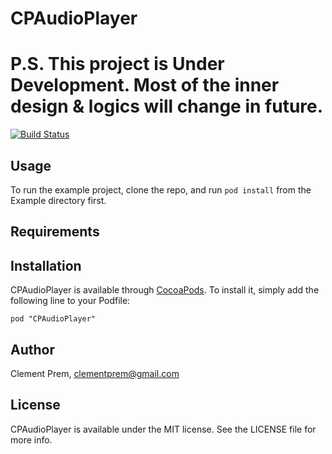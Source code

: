 # CPAudioPlayer
# P.S. This project is Under Development. Most of the inner design & logics will change in future.

[![Build Status](https://travis-ci.org/clementprem/CPAudioPlayer.svg?branch=master)](https://travis-ci.org/clementprem/CPAudioPlayer)
<!--[![Version](https://img.shields.io/cocoapods/v/CPAudioPlayer.svg?style=flat)](http://cocoadocs.org/docsets/CPAudioPlayer)
##[![License](https://img.shields.io/cocoapods/l/CPAudioPlayer.svg?style=flat)](http://cocoadocs.org/docsets/CPAudioPlayer)
##[![Platform](https://img.shields.io/cocoapods/p/CPAudioPlayer.svg?style=flat)](http://cocoadocs.org/docsets/CPAudioPlayer)
-->
## Usage

To run the example project, clone the repo, and run `pod install` from the Example directory first.

## Requirements

## Installation

CPAudioPlayer is available through [CocoaPods](http://cocoapods.org). To install
it, simply add the following line to your Podfile:

    pod "CPAudioPlayer"

## Author

Clement Prem, clementprem@gmail.com

## License

CPAudioPlayer is available under the MIT license. See the LICENSE file for more info.

